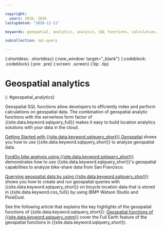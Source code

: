 ```yaml
---

copyright:
  years: 2018, 2020
lastupdated: "2020-12-11"

keywords: geospatial, analytics, analysis, SQL functions, calculation, index

subcollection: sql-query

---
```


{:shortdesc: .shortdesc}
{:new_window: target="_blank"}
{:codeblock: .codeblock}
{:pre: .pre}
{:screen: .screen}
{:tip: .tip}

# Geospatial analytics
{: #geospatial_analytics}

Geospatial SQL functions allow developers to efficiently index and perform calculations on geospatial data. The combination of geospatial analytic functions with the serverless form factor of {{site.data.keyword.sqlquery_full}} makes it easy to build location analytics solutions with your data in the cloud.

[Getting Started with {{site.data.keyword.sqlquery_short}} Geospatial](https://github.com/IBM-Cloud/data/wiki/Getting-Started-with-SQL-Query-Geospatial) shows you how to use {{site.data.keyword.sqlquery_short}} to analyze geospatial data.

[FordGo bike analysis using {{site.data.keyword.sqlquery_short}}](https://github.com/IBM-Cloud/data/wiki/FordGo-bike-analysis-using-SQL-Query) demonstrates how to use {{site.data.keyword.sqlquery_short}}'s geospatial capabilities to analyze bike-share data from San Francisco.

[Querying geospatial data by using {{site.data.keyword.sqlquery_short}}](https://www.ibm.com/cloud/blog/querying-geospatial-data-using-ibm-sql-query) shows you how to create and run geospatial queries with {{site.data.keyword.sqlquery_short}} on bicycle location data that is stored in {{site.data.keyword.cos_full}} by using IBM® Watson Studio and PixieDust.
 
See the following article that explains the key highlights of the geospatial functions of {{site.data.keyword.sqlquery_short}}:
[Geospatial functions of {{site.data.keyword.sqlquery_notm}}](https://medium.com/@raghukganti/geospatial-without-projections-bb3334b1510c) cover the Full Earth feature of the geospatial functions in {{site.data.keyword.sqlquery_short}}.
 
